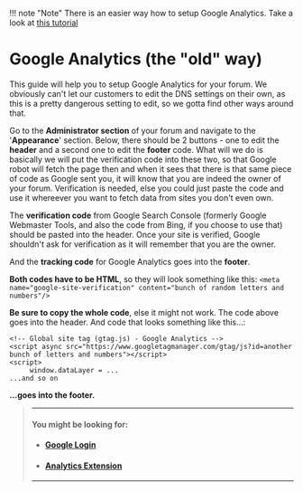 !!! note "Note"
     There is an easier way how to setup Google Analytics. Take a look at [this tutorial](https://www.freeflarum.com/docs/howto/extensions/analytics/)

# Google Analytics (the "old" way)

This guide will help you to setup Google Analytics for your forum.
We obviously can't let our customers to edit the DNS settings on their own, as this is a pretty dangerous setting to edit, so we gotta find other ways around that.

Go to the **Administrator section** of your forum and navigate to the '**Appearance**' section. Below, there should be 2 buttons - one to edit the **header** and a second one to edit the **footer** code. What will we do is basically we will put the verification code into these two, so that Google robot will fetch the page then and when it sees that there is that same piece of code as Google sent you, it will know that you are indeed the owner of your forum. Verification is needed, else you could just paste the code and use it whereever you want to fetch data from sites you don't even own.

The **verification code** from Google Search Console (formerly Google Webmaster Tools, and also the code from Bing, if you choose to use that) should be pasted into the header. Once your site is verified, Google shouldn't ask for verification as it will remember that you are the owner.

And the **tracking code** for Google Analytics goes into the **footer**.

**Both codes have to be HTML**, so they will look something like this:
`<meta name="google-site-verification" content="bunch of random letters and numbers"/>`

**Be sure to copy the whole code**, else it might not work. The code above goes into the header. And code that looks something like this...:

```
<!-- Global site tag (gtag.js) - Google Analytics -->
<script async src="https://www.googletagmanager.com/gtag/js?id=another bunch of letters and numbers"></script>
<script>
     window.dataLayer = ...
...and so on
```

**...goes into the footer.**

> ---
> #### __You might be looking for:__
> - #### **[Google Login](https://www.freeflarum.com/docs/howto/google-analytics/)**
> - #### **[Analytics Extension](https://www.freeflarum.com/docs/extensions/analytics)**
>
> ---
